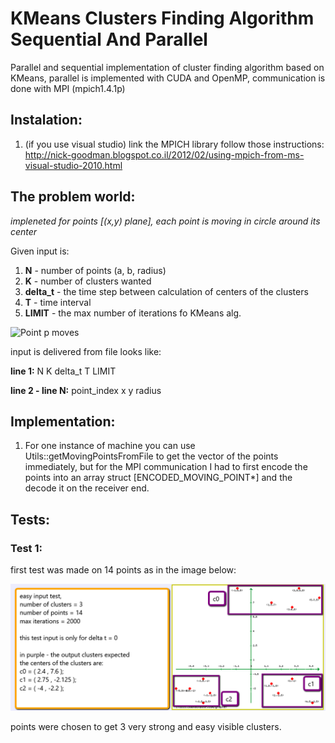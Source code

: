 # KMeans Clusters Finding Algorithm Sequential And Parallel

Parallel and sequential implementation of cluster finding algorithm based on KMeans, parallel is implemented with CUDA and OpenMP, communication is done with MPI (mpich1.4.1p)

## Instalation:
1. (if you use visual studio) link the MPICH library follow those instructions: http://nick-goodman.blogspot.co.il/2012/02/using-mpich-from-ms-visual-studio-2010.html

## The problem world:

*impleneted for points [(x,y) plane], each point is moving in circle around its center*

Given input is:

1. **N** - number of points (a, b, radius)
2. **K** - number of clusters wanted
2. **delta_t** - the time step between calculation of centers of the clusters
3. **T** - time interval
4. **LIMIT** - the max number of iterations fo KMeans alg.

![Point p moves](https://s18.postimg.org/jdsa8btah/2016_10_19_1119.png)

input is delivered from file looks like:

**line 1:** N K delta_t T LIMIT

**line 2 - line N:** point_index x y radius

## Implementation:
1. For one instance of machine you can use Utils::getMovingPointsFromFile to get the vector of the points immediately, but for the MPI communication I had to first encode the points into an array struct [ENCODED_MOVING_POINT*] and the decode it on the receiver end.

## Tests:
### Test 1:
first test was made on 14 points as in the image below:

![Point p moves](https://raw.githubusercontent.com/dimagimburg/KMeansAlgorithmSequentialAndParallel/master/input_test_1.png)

points were chosen to get 3 very strong and easy visible clusters.
